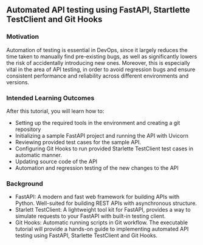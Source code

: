 ## Automated API testing using FastAPI, Startlette TestClient and Git Hooks

### Motivation

Automation of testing is essential in DevOps, since it largely reduces the time taken to manually find pre-existing bugs, as well as significantly lowers the risk of accidentally introducing new ones. Moreover, this is especially vital in the area of API testing, in order to avoid regression bugs and ensure consistent performance and reliability across different environments and versions.

### Intended Learning Outcomes

After this tutorial, you will learn how to:

<!-- - Set up a simple API with FastAPI.
- Interact with API endpoints.
- Implement own test cases with Starlett TestClient.
- Set up Git hooks for your API.
- Implement regression testing and automation strategies to validate new changes in the API.
  blablablabla -->

- Setting up the required tools in the environment and creating a git repository
- Initializing a sample FastAPI project and running the API with Uvicorn
- Reviewing provided test cases for the sample API.
- Configuring Git Hooks to run provided Starlette TestClient test cases in automatic manner.
- Updating source code of the API
- Automation and regression testing of the new changes to the API

### Background

- FastAPI: A modern and fast web framework for building APIs with Python. Well-suited for building REST APIs with asynchronous structure.
- Starlett TestClient: A lightweight tool kit for FastAPI, provides a way to simulate requests to your FastAPI with built-in testing client.
- Git Hooks: Automatic running scripts in Git workflow.
  The executable tutorial will provide a hands-on guide to implementing automated API testing using FastAPI, Starlette TestClient and Git Hooks.
